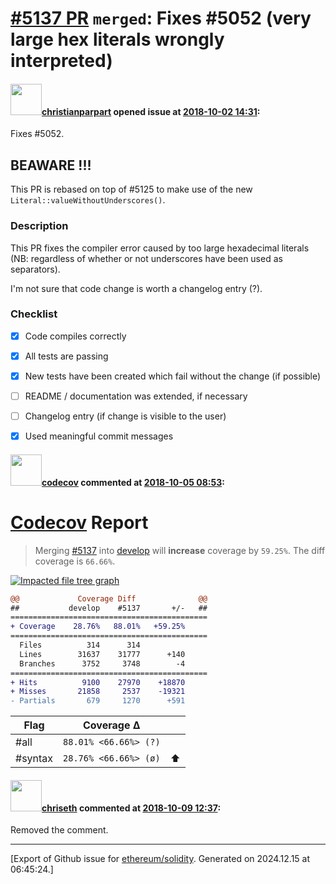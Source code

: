 # [\#5137 PR](https://github.com/ethereum/solidity/pull/5137) `merged`: Fixes #5052 (very large hex literals wrongly interpreted)

#### <img src="https://avatars.githubusercontent.com/u/56763?u=373e0766d5c45bef8c7c7fc5ed48394935772065&v=4" width="50">[christianparpart](https://github.com/christianparpart) opened issue at [2018-10-02 14:31](https://github.com/ethereum/solidity/pull/5137):

Fixes #5052.

## BEAWARE !!!

This PR is rebased on top of #5125 to make use of the new `Literal::valueWithoutUnderscores()`.

### Description

This PR fixes the compiler error caused by too large hexadecimal literals (NB: regardless of whether or not underscores have been used as separators).

I'm not sure that code change is worth a changelog entry (?).

### Checklist
- [x] Code compiles correctly
- [x] All tests are passing
- [x] New tests have been created which fail without the change (if possible)
- [ ] README / documentation was extended, if necessary
- [ ] Changelog entry (if change is visible to the user)
- [x] Used meaningful commit messages


#### <img src="https://avatars.githubusercontent.com/in/254?v=4" width="50">[codecov](https://github.com/apps/codecov) commented at [2018-10-05 08:53](https://github.com/ethereum/solidity/pull/5137#issuecomment-427293230):

# [Codecov](https://codecov.io/gh/ethereum/solidity/pull/5137?src=pr&el=h1) Report
> Merging [#5137](https://codecov.io/gh/ethereum/solidity/pull/5137?src=pr&el=desc) into [develop](https://codecov.io/gh/ethereum/solidity/commit/547b26d46462663b49631d55cf32dc10094eb4d4?src=pr&el=desc) will **increase** coverage by `59.25%`.
> The diff coverage is `66.66%`.

[![Impacted file tree graph](https://codecov.io/gh/ethereum/solidity/pull/5137/graphs/tree.svg?width=650&token=87PGzVEwU0&height=150&src=pr)](https://codecov.io/gh/ethereum/solidity/pull/5137?src=pr&el=tree)

```diff
@@             Coverage Diff              @@
##           develop    #5137       +/-   ##
============================================
+ Coverage    28.76%   88.01%   +59.25%     
============================================
  Files          314      314               
  Lines        31637    31777      +140     
  Branches      3752     3748        -4     
============================================
+ Hits          9100    27970    +18870     
+ Misses       21858     2537    -19321     
- Partials       679     1270      +591
```

| Flag | Coverage Δ | |
|---|---|---|
| #all | `88.01% <66.66%> (?)` | |
| #syntax | `28.76% <66.66%> (ø)` | :arrow_up: |

#### <img src="https://avatars.githubusercontent.com/u/9073706?v=4" width="50">[chriseth](https://github.com/chriseth) commented at [2018-10-09 12:37](https://github.com/ethereum/solidity/pull/5137#issuecomment-428174998):

Removed the comment.


-------------------------------------------------------------------------------



[Export of Github issue for [ethereum/solidity](https://github.com/ethereum/solidity). Generated on 2024.12.15 at 06:45:24.]
